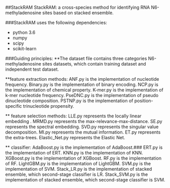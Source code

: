 ##StackRAM
StackRAM: a cross-species method for identifying RNA N6-methyladenosine sites based on stacked ensemble.

###StackRAM uses the following dependencies:
* python 3.6 
* numpy
* scipy
* scikit-learn

###Guiding principles:
**The dataset file contains three categories N6-methyladenosine sites datasets, which contain training dataset and independent test dataset.

**feature extraction methods:
   ANF.py is the implementation of nucleotide frequency.
   Binary.py is the implementation of binary encoding.
   NCP.py is the implementation of chemical property.
   K-mer.py is the implementation of k-mer nucleotide frequency.
   PseDNC.py is the implementation of pseudo dinucleotide composition.
   PSTNP.py is the implementation of position-specific trinucleotide propensity.
   
** feature selection methods:
   LLE.py represents the locally linear embedding .
   MRMD.py represents the max-relevance-max-distance.
   SE.py represents the spectral embedding.
   SVD.py represents the singular value decomposition.
   MI.py represents the mutual information.
   ET.py represents the extra-trees.
   Elastic_Net.py represents the Elastic Net.
     
** classifier:
   AdaBoost.py is the implementation of AdaBoost.###
   ERT.py is the implementation of ERT.
   KNN.py is the implementation of KNN.
   XGBoost.py is the implementation of XGBoost.
   RF.py is the implementation of RF.
   LightGBM.py is the implementation of LightGBM.
   SVM.py is the implementation of SVM.
   Stack_LR.py is the implementation of stacked ensemble, which second-stage classifier is LR.
   Stack_SVM.py is the implementation of stacked ensemble, which second-stage classifier is SVM.

